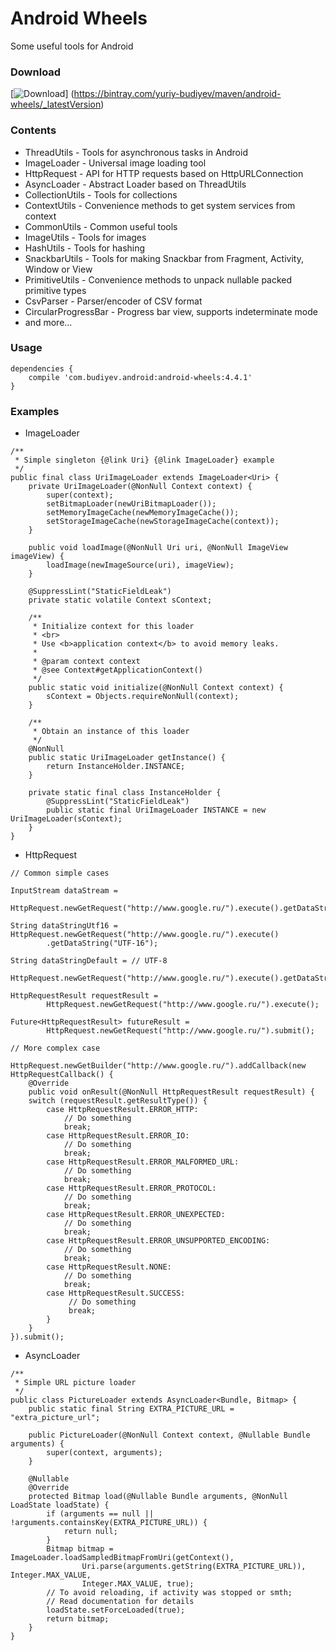 # Android Wheels
Some useful tools for Android

### Download
[![Download](https://api.bintray.com/packages/yuriy-budiyev/maven/android-wheels/images/download.svg)]
(https://bintray.com/yuriy-budiyev/maven/android-wheels/_latestVersion)

### Contents
* ThreadUtils - Tools for asynchronous tasks in Android
* ImageLoader - Universal image loading tool
* HttpRequest - API for HTTP requests based on HttpURLConnection
* AsyncLoader - Abstract Loader based on ThreadUtils
* CollectionUtils - Tools for collections
* ContextUtils - Convenience methods to get system services from context
* CommonUtils - Common useful tools
* ImageUtils - Tools for images
* HashUtils - Tools for hashing
* SnackbarUtils - Tools for making Snackbar from Fragment, Activity, Window or View
* PrimitiveUtils - Convenience methods to unpack nullable packed primitive types
* CsvParser - Parser/encoder of CSV format
* CircularProgressBar - Progress bar view, supports indeterminate mode
* and more...

### Usage
```
dependencies {
    compile 'com.budiyev.android:android-wheels:4.4.1'
}
```

### Examples
* ImageLoader
```
/**
 * Simple singleton {@link Uri} {@link ImageLoader} example
 */
public final class UriImageLoader extends ImageLoader<Uri> {
    private UriImageLoader(@NonNull Context context) {
        super(context);
        setBitmapLoader(newUriBitmapLoader());
        setMemoryImageCache(newMemoryImageCache());
        setStorageImageCache(newStorageImageCache(context));
    }

    public void loadImage(@NonNull Uri uri, @NonNull ImageView imageView) {
        loadImage(newImageSource(uri), imageView);
    }

    @SuppressLint("StaticFieldLeak")
    private static volatile Context sContext;

    /**
     * Initialize context for this loader
     * <br>
     * Use <b>application context</b> to avoid memory leaks.
     *
     * @param context context
     * @see Context#getApplicationContext()
     */
    public static void initialize(@NonNull Context context) {
        sContext = Objects.requireNonNull(context);
    }

    /**
     * Obtain an instance of this loader
     */
    @NonNull
    public static UriImageLoader getInstance() {
        return InstanceHolder.INSTANCE;
    }

    private static final class InstanceHolder {
        @SuppressLint("StaticFieldLeak")
        public static final UriImageLoader INSTANCE = new UriImageLoader(sContext);
    }
}
```

* HttpRequest
```
// Common simple cases

InputStream dataStream =
        HttpRequest.newGetRequest("http://www.google.ru/").execute().getDataStream();

String dataStringUtf16 = HttpRequest.newGetRequest("http://www.google.ru/").execute()
        .getDataString("UTF-16");

String dataStringDefault = // UTF-8
        HttpRequest.newGetRequest("http://www.google.ru/").execute().getDataString();

HttpRequestResult requestResult =
        HttpRequest.newGetRequest("http://www.google.ru/").execute();

Future<HttpRequestResult> futureResult =
        HttpRequest.newGetRequest("http://www.google.ru/").submit();

// More complex case

HttpRequest.newGetBuilder("http://www.google.ru/").addCallback(new HttpRequestCallback() {
    @Override
    public void onResult(@NonNull HttpRequestResult requestResult) {
    switch (requestResult.getResultType()) {
        case HttpRequestResult.ERROR_HTTP:
            // Do something
            break;
        case HttpRequestResult.ERROR_IO:
            // Do something
            break;
        case HttpRequestResult.ERROR_MALFORMED_URL:
            // Do something
            break;
        case HttpRequestResult.ERROR_PROTOCOL:
            // Do something
            break;
        case HttpRequestResult.ERROR_UNEXPECTED:
            // Do something
            break;
        case HttpRequestResult.ERROR_UNSUPPORTED_ENCODING:
            // Do something
            break;
        case HttpRequestResult.NONE:
            // Do something
            break;
        case HttpRequestResult.SUCCESS:
             // Do something
             break;
        }
    }
}).submit();
```

* AsyncLoader
```
/**
 * Simple URL picture loader
 */
public class PictureLoader extends AsyncLoader<Bundle, Bitmap> {
    public static final String EXTRA_PICTURE_URL = "extra_picture_url";

    public PictureLoader(@NonNull Context context, @Nullable Bundle arguments) {
        super(context, arguments);
    }

    @Nullable
    @Override
    protected Bitmap load(@Nullable Bundle arguments, @NonNull LoadState loadState) {
        if (arguments == null || !arguments.containsKey(EXTRA_PICTURE_URL)) {
            return null;
        }
        Bitmap bitmap = ImageLoader.loadSampledBitmapFromUri(getContext(),
                Uri.parse(arguments.getString(EXTRA_PICTURE_URL)), Integer.MAX_VALUE,
                Integer.MAX_VALUE, true);
        // To avoid reloading, if activity was stopped or smth;
        // Read documentation for details
        loadState.setForceLoaded(true);
        return bitmap;
    }
}
```
